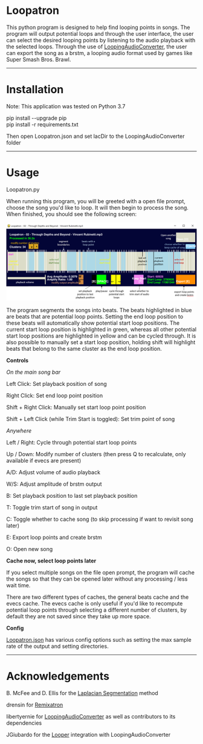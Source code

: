 # Loopatron

This python program is designed to help find looping points in songs. The program will output potential loops and through the user interface, the user can select the desired looping points by listening to the audio playback with the selected loops. Through the use of [LoopingAudioConverter](https://github.com/libertyernie/LoopingAudioConverter), the user can export the song as a brstm, a looping audio format used by games like Super Smash Bros. Brawl.

***
# Installation
Note: This application was tested on Python 3.7

pip install --upgrade pip  
pip install -r requirements.txt  

Then open Loopatron.json and set lacDir to the LoopingAudioConverter folder
***
# Usage

Loopatron.py 

When running this program, you will be greeted with a open file prompt, choose the song you'd like to loop. It will then begin to process the song. When finished, you should see the following screen:

<img src='resources/DemoLabels.PNG'/>

The program segments the songs into beats. The beats highlighted in blue are beats that are potential loop points. Setting the end loop position to these beats will automatically show potential start loop positions. The current start loop position is highlighted in green, whereas all other potential start loop positions are highlighted in yellow and can be cycled through. It is also possible to manually set a start loop position, holding shift will highlight beats that belong to the same cluster as the end loop position. 

**Controls**

_On the main song bar_

Left Click: Set playback position of song

Right Click: Set end loop point position

Shift + Right Click: Manually set start loop point position

Shift + Left Click (while Trim Start is toggled): Set trim point of song 

_Anywhere_

Left / Right: Cycle through potential start loop points

Up / Down: Modify number of clusters (then press Q to recalculate, only available if evecs are present)

A/D: Adjust volume of audio playback

W/S: Adjust amplitude of brstm output


B: Set playback position to last set playback position

T: Toggle trim start of song in output

C: Toggle whether to cache song (to skip processing if want to revisit song later)

E: Export loop points and create brstm

O: Open new song

**Cache now, select loop points later**

If you select multiple songs on the file open prompt, the program will cache the songs so that they can be opened later without any processing / less wait time.

There are two different types of caches, the general beats cache and the evecs cache. The evecs cache is only useful if you'd like to recompute potential loop points through selecting a different number of clusters, by default they are not saved since they take up more space.

**Config**

[Loopatron.json](Loopatron.json) has various config options such as setting the max sample rate of the output and setting directories.



***

# Acknowledgements
B. McFee and D. Ellis for the [Laplacian Segmentation](https://librosa.org/librosa_gallery/auto_examples/plot_segmentation.html#sphx-glr-auto-examples-plot-segmentation-py) method

drensin for [Remixatron](https://github.com/drensin/Remixatron)

libertyernie for [LoopingAudioConverter](https://github.com/libertyernie/LoopingAudioConverter) as well as contributors to its dependencies

JGiubardo for the [Looper](https://github.com/JGiubardo/Looper) integration with LoopingAudioConverter
